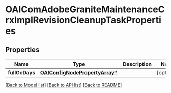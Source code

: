 # OAIComAdobeGraniteMaintenanceCrxImplRevisionCleanupTaskProperties

## Properties
Name | Type | Description | Notes
------------ | ------------- | ------------- | -------------
**fullGcDays** | [**OAIConfigNodePropertyArray***](OAIConfigNodePropertyArray.md) |  | [optional] 

[[Back to Model list]](../README.md#documentation-for-models) [[Back to API list]](../README.md#documentation-for-api-endpoints) [[Back to README]](../README.md)


